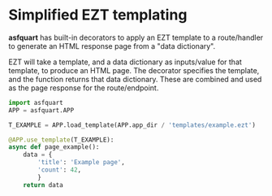 # Simplified EZT templating

**asfquart** has built-in decorators to apply an EZT template to a route/handler
to generate an HTML response page from a "data dictionary".

EZT will take a template, and a data dictionary as inputs/value for that
template, to produce an HTML page. The decorator specifies the template,
and the function returns that data dictionary. These are combined and
used as the page response for the route/endpoint.

~~~python
import asfquart
APP = asfquart.APP

T_EXAMPLE = APP.load_template(APP.app_dir / 'templates/example.ezt')

@APP.use_template(T_EXAMPLE):
async def page_example():
    data = {
        'title': 'Example page',
        'count': 42,
        }
    return data
~~~
